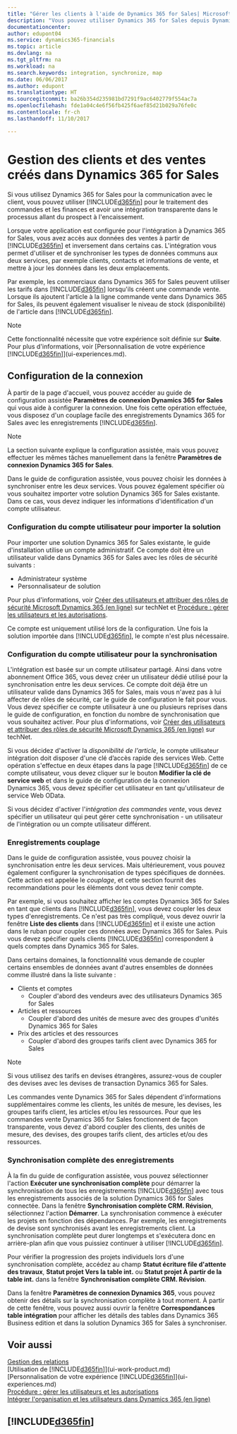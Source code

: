 ```yaml
---
title: "Gérer les clients à l'aide de Dynamics 365 for Sales| Microsoft Docs"
description: "Vous pouvez utiliser Dynamics 365 for Sales depuis Dynamics 365 Business edition pour mapper les données et avoir une intégration et une synchronisation parfaites dans le processus allant du prospect à l'encaissement."
documentationcenter: 
author: edupont04
ms.service: dynamics365-financials
ms.topic: article
ms.devlang: na
ms.tgt_pltfrm: na
ms.workload: na
ms.search.keywords: integration, synchronize, map
ms.date: 06/06/2017
ms.author: edupont
ms.translationtype: HT
ms.sourcegitcommit: ba26b354d235981bd7291f9ac6402779f554ac7a
ms.openlocfilehash: fde1a04c4e6f56fb425f6aef85d21b029a76fe0c
ms.contentlocale: fr-ch
ms.lasthandoff: 11/10/2017

---
```

# <a name="managing-customers-and-sales-created-in-dynamics-365-for-sales"></a>Gestion des clients et des ventes créés dans Dynamics 365 for Sales
Si vous utilisez Dynamics 365 for Sales pour la communication avec le client, vous pouvez utiliser [!INCLUDE[d365fin](includes/d365fin_md.md)] pour le traitement des commandes et les finances et avoir une intégration transparente dans le processus allant du prospect à l'encaissement.

Lorsque votre application est configurée pour l'intégration à Dynamics 365 for Sales, vous avez accès aux données des ventes à partir de [!INCLUDE[d365fin](includes/d365fin_md.md)] et inversement dans certains cas. L'intégration vous permet d'utiliser et de synchroniser les types de données communs aux deux services, par exemple clients, contacts et informations de vente, et mettre à jour les données dans les deux emplacements.  

Par exemple, les commerciaux dans Dynamics 365 for Sales peuvent utiliser les tarifs dans [!INCLUDE[d365fin](includes/d365fin_md.md)] lorsqu'ils créent une commande vente. Lorsque ils ajoutent l'article à la ligne commande vente dans Dynamics 365 for Sales, ils peuvent également visualiser le niveau de stock (disponibilité) de l'article dans [!INCLUDE[d365fin](includes/d365fin_md.md)].

> [!NOTE]  
>   Cette fonctionnalité nécessite que votre expérience soit définie sur **Suite**. Pour plus d'informations, voir [Personnalisation de votre expérience [!INCLUDE[d365fin](includes/d365fin_md.md)]](ui-experiences.md).  

## <a name="setting-up-the-connection"></a>Configuration de la connexion
À partir de la page d'accueil, vous pouvez accéder au guide de configuration assistée **Paramètres de connexion Dynamics 365 for Sales** qui vous aide à configurer la connexion. Une fois cette opération effectuée, vous disposez d'un couplage facile des enregistrements Dynamics 365 for Sales avec les enregistrements [!INCLUDE[d365fin](includes/d365fin_md.md)].  

> [!NOTE]  
>   La section suivante explique la configuration assistée, mais vous pouvez effectuer les mêmes tâches manuellement dans la fenêtre **Paramètres de connexion Dynamics 365 for Sales**.

Dans le guide de configuration assistée, vous pouvez choisir les données à synchroniser entre les deux services. Vous pouvez également spécifier où vous souhaitez importer votre solution Dynamics 365 for Sales existante. Dans ce cas, vous devez indiquer les informations d'identification d'un compte utilisateur.

### <a name="setting-up-the-user-account-for-importing-the-solution"></a>Configuration du compte utilisateur pour importer la solution
Pour importer une solution Dynamics 365 for Sales existante, le guide d'installation utilise un compte administratif. Ce compte doit être un utilisateur valide dans Dynamics 365 for Sales avec les rôles de sécurité suivants :

* Administrateur système  
* Personnalisateur de solution  

Pour plus d'informations, voir [Créer des utilisateurs et attribuer des rôles de sécurité Microsoft Dynamics 365 (en ligne)](https://technet.microsoft.com/library/jj191623.aspx) sur techNet et [Procédure : gérer les utilisateurs et les autorisations](ui-how-users-permissions.md).  

Ce compte est uniquement utilisé lors de la configuration. Une fois la solution importée dans [!INCLUDE[d365fin](includes/d365fin_md.md)], le compte n'est plus nécessaire.

### <a name="setting-up-the-user-account-for-synchronization"></a>Configuration du compte utilisateur pour la synchronisation
L'intégration est basée sur un compte utilisateur partagé. Ainsi dans votre abonnement Office 365, vous devez créer un utilisateur dédié utilisé pour la synchronisation entre les deux services. Ce compte doit déjà être un utilisateur valide dans Dynamics 365 for Sales, mais vous n'avez pas à lui affecter de rôles de sécurité, car le guide de configuration le fait pour vous. Vous devez spécifier ce compte utilisateur à une ou plusieurs reprises dans le guide de configuration, en fonction du nombre de synchronisation que vous souhaitez activer. Pour plus d'informations, voir [Créer des utilisateurs et attribuer des rôles de sécurité Microsoft Dynamics 365 (en ligne)](https://technet.microsoft.com/library/jj191623.aspx) sur techNet.

Si vous décidez d'activer la *disponibilité de l'article*, le compte utilisateur intégration doit disposer d'une clé d’accès rapide des services Web. Cette opération s'effectue en deux étapes dans la page [!INCLUDE[d365fin](includes/d365fin_md.md)] de ce compte utilisateur, vous devez cliquer sur le bouton **Modifier la clé de service web** et dans le guide de configuration de la connexion Dynamics 365, vous devez spécifier cet utilisateur en tant qu'utilisateur de service Web OData.

Si vous décidez d'activer l'*intégration des commandes vente*, vous devez spécifier un utilisateur qui peut gérer cette synchronisation - un utilisateur de l'intégration ou un compte utilisateur différent.

### <a name="coupling-records"></a>Enregistrements couplage
Dans le guide de configuration assistée, vous pouvez choisir la synchronisation entre les deux services. Mais ultérieurement, vous pouvez également configurer la synchronisation de types spécifiques de données. Cette action est appelée le *couplage*, et cette section fournit des recommandations pour les éléments dont vous devez tenir compte.

Par exemple, si vous souhaitez afficher les comptes Dynamics 365 for Sales en tant que clients dans [!INCLUDE[d365fin](includes/d365fin_md.md)], vous devez coupler les deux types d'enregistrements. Ce n'est pas très compliqué, vous devez ouvrir la fenêtre **Liste des clients** dans [!INCLUDE[d365fin](includes/d365fin_md.md)] et il existe une action dans le ruban pour coupler ces données avec Dynamics 365 for Sales. Puis vous devez spécifier quels clients [!INCLUDE[d365fin](includes/d365fin_md.md)] correspondent à quels comptes dans Dynamics 365 for Sales.

Dans certains domaines, la fonctionnalité vous demande de coupler certains ensembles de données avant d'autres ensembles de données comme illustré dans la liste suivante :

* Clients et comptes  
  * Coupler d'abord des vendeurs avec des utilisateurs Dynamics 365 for Sales  
* Articles et ressources  
  * Coupler d'abord des unités de mesure avec des groupes d'unités Dynamics 365 for Sales  
* Prix des articles et des ressources  
  * Coupler d'abord des groupes tarifs client avec Dynamics 365 for Sales  

> [!NOTE]  
>   Si vous utilisez des tarifs en devises étrangères, assurez-vous de coupler des devises avec les devises de transaction Dynamics 365 for Sales.

Les commandes vente Dynamics 365 for Sales dépendent d'informations supplémentaires comme les clients, les unités de mesure, les devises, les groupes tarifs client, les articles et/ou les ressources. Pour que les commandes vente Dynamics 365 for Sales fonctionnent de façon transparente, vous devez d'abord coupler des clients, des unités de mesure, des devises, des groupes tarifs client, des articles et/ou des ressources.

### <a name="synchronizing-records-fully"></a>Synchronisation complète des enregistrements
À la fin du guide de configuration assistée, vous pouvez sélectionner l'action **Exécuter une synchronisation complète** pour démarrer la synchronisation de tous les enregistrements [!INCLUDE[d365fin](includes/d365fin_md.md)] avec tous les enregistrements associés de la solution Dynamics 365 for Sales connectée. Dans la fenêtre **Synchronisation complète CRM. Révision**, sélectionnez l'action **Démarrer**. La synchronisation commence à exécuter les projets en fonction des dépendances. Par exemple, les enregistrements de devise sont synchronisés avant les enregistrements client. La synchronisation complète peut durer longtemps et s'exécutera donc en arrière-plan afin que vous puissiez continuer à utiliser [!INCLUDE[d365fin](includes/d365fin_md.md)].

Pour vérifier la progression des projets individuels lors d'une synchronisation complète, accédez au champ **Statut écriture file d'attente des travaux**, **Statut projet Vers la table int.** ou **Statut projet À partir de la table int.** dans la fenêtre **Synchronisation complète CRM. Révision**.

Dans la fenêtre **Paramètres de connexion Dynamics 365**, vous pouvez obtenir des détails sur la synchronisation complète à tout moment. À partir de cette fenêtre, vous pouvez aussi ouvrir la fenêtre **Correspondances table intégration** pour afficher les détails des tables dans Dynamics 365 Business edition et dans la solution Dynamics 365 for Sales à synchroniser.

## <a name="see-also"></a>Voir aussi
[Gestion des relations](marketing-relationship-management.md)  
[Utilisation de [!INCLUDE[d365fin](includes/d365fin_md.md)]](ui-work-product.md)  
[Personnalisation de votre expérience [!INCLUDE[d365fin](includes/d365fin_md.md)]](ui-experiences.md)  
[Procédure : gérer les utilisateurs et les autorisations](ui-how-users-permissions.md)    
[Intégrer l'organisation et les utilisateurs dans Dynamics 365 (en ligne)](https://www.microsoft.com/en-US/Dynamics/crm-customer-center/onboard-your-organization-and-users-to-dynamics-365-online.aspx)  

## [!INCLUDE[d365fin](includes/free_trial_md.md)]

